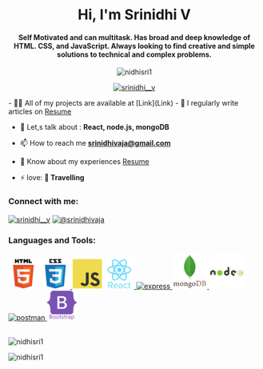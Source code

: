 <h1 align="center">Hi, I'm Srinidhi V</h1>
<h4 align="center">Self Motivated and can multitask. Has broad and deep knowledge of HTML. CSS, and JavaScript. Always looking to find creative and simple solutions to technical and complex problems.</h4>

<p align="center"> <img src="https://komarev.com/ghpvc/?username=nidhisri1&label=Profile%20views&color=0e75b6&style=flat" alt="nidhisri1" /> </p>

<p align="center"> <a href="https://twitter.com/srinidhi__v" target="blank"><img src="https://img.shields.io/twitter/follow/srinidhi__v?logo=twitter&style=for-the-badge" alt="srinidhi__v" /></a> </p>
- 👨‍💻 All of my projects are available at [Link](Link)
- 📝 I regularly write articles on <a href="https://medium.com/@srinidhivaja">Resume</a>

- 💬 Let,s talk about : **React, node.js, mongoDB**

- 📫 How to reach me **srinidhivaja@gmail.com**

- 📄 Know about my experiences <a href="https://drive.google.com/file/d/1YwCHE_1LJNUEcxt2RUHYROfuaaC24KMZ/view?usp=sharing">Resume</a>

- ⚡ love: **🚌 Travelling**

<h3 align="left">Connect with me:</h3>
<p align="left">
<a href="https://twitter.com/srinidhi__v" target="blank"><img align="center" src="https://raw.githubusercontent.com/rahuldkjain/github-profile-readme-generator/master/src/images/icons/Social/twitter.svg" alt="srinidhi__v" height="30" width="40" /></a>
<a href="https://medium.com/@srinidhivaja" target="blank"><img align="center" src="https://raw.githubusercontent.com/rahuldkjain/github-profile-readme-generator/master/src/images/icons/Social/medium.svg" alt="@srinidhivaja" height="30" width="40" /></a>
</p>

<h3 align="left">Languages and Tools:</h3>
<div align="center> <a href="https://www.w3.org/html/" target="_blank" rel="noreferrer"> <img src="https://raw.githubusercontent.com/devicons/devicon/master/icons/html5/html5-original-wordmark.svg" alt="html5" width="60" height="60"/>  <a href="https://www.w3schools.com/css/" target="_blank" rel="noreferrer"> <img src="https://raw.githubusercontent.com/devicons/devicon/master/icons/css3/css3-original-wordmark.svg" alt="css3" width="60" height="60"/>  <a href="https://developer.mozilla.org/en-US/docs/Web/JavaScript" target="_blank" rel="noreferrer">  <img src="https://raw.githubusercontent.com/devicons/devicon/master/icons/javascript/javascript-original.svg" alt="javascript" width="60" height="60"/></a> <a href="https://reactjs.org/" target="_blank" rel="noreferrer"> <img src="https://raw.githubusercontent.com/devicons/devicon/master/icons/react/react-original-wordmark.svg" alt="react" width="60" height="60"/> </a>   <a href="https://expressjs.com" target="_blank" rel="noreferrer"> <img src="https://expressjs.com/images/express-facebook-share.png" alt="express" width="90" height="50"/> </a>   </a>  <a href="https://www.mongodb.com/" target="_blank" rel="noreferrer"> <img src="https://raw.githubusercontent.com/devicons/devicon/master/icons/mongodb/mongodb-original-wordmark.svg" alt="mongodb" width="70" height="70"/> </a>   <a href="https://nodejs.org" target="_blank" rel="noreferrer"> <img src="https://raw.githubusercontent.com/devicons/devicon/master/icons/nodejs/nodejs-original-wordmark.svg" alt="nodejs" width="70" height="70"/> </a>   <a href="https://postman.com" target="_blank" rel="noreferrer"> <img src="https://www.vectorlogo.zone/logos/getpostman/getpostman-icon.svg" alt="postman" width="60" height="60"/> </a>  <a href="https://getbootstrap.com" target="_blank" rel="noreferrer"> <img src="https://raw.githubusercontent.com/devicons/devicon/master/icons/bootstrap/bootstrap-plain-wordmark.svg" alt="bootstrap" width="60" height="60"/> </a> </div>
  <br />
<p><img align="left" src="https://github-readme-stats.vercel.app/api/top-langs?username=nidhisri1&show_icons=true&locale=en&layout=compact" alt="nidhisri1" /></p>
  <br />
<p>&nbsp;<img align="left" src="https://github-readme-stats.vercel.app/api?username=nidhisri1&show_icons=true&locale=en" alt="nidhisri1" /></p>
